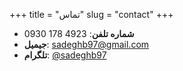 +++
title = "تماس"
slug = "contact"
+++

- **شماره تلفن**: 4923 178 0930   
- **جیمیل**: sadeghb97@gmail.com   
- **تلگرام**: [@sadeghb97](https://t.me/sadeghb97/)   
